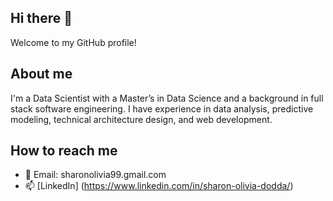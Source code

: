 ## Hi there 👋

Welcome to my GitHub profile!

## About me

I'm a Data Scientist with a Master’s in Data Science and a background in full stack software engineering. I have experience in data analysis, predictive modeling, technical architecture design, and web development.

## How to reach me

- 📩 Email: sharonolivia99.gmail.com
- 📫 [LinkedIn] (https://www.linkedin.com/in/sharon-olivia-dodda/) 

<!--
**sharonolivia/sharonolivia** is a ✨ _special_ ✨ repository because its `README.md` (this file) appears on your GitHub profile.

Here are some ideas to get you started:

- 🔭 I’m currently working on ...
- 🌱 I’m currently learning ...
- 👯 I’m looking to collaborate on ...
- 🤔 I’m looking for help with ...
- 💬 Ask me about ...
- 📫 How to reach me: ...
- 😄 Pronouns: ...
- ⚡ Fun fact: ...
-->
